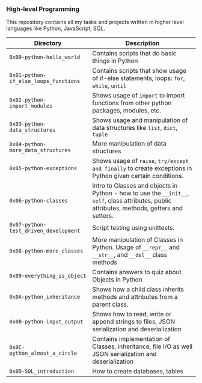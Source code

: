 ### High-level Programming

This repository contains all my tasks and projects written in higher level languages like Python, JavaScript, SQL.

Directory | Description
--- | ---
`0x00-python-hello_world` | Contains scripts that do basic things in Python
`0x01-python-if_else_loops_functions` | Contains scripts that show usage of if-else statements, loops: `for`, `while`, `until`
`0x02-python-import_modules` | Shows usage of `import` to import functions from other python packages, modules, etc.
`0x03-python-data_structures` | Shows usage and manipulation of data structures like `list`, `dict`, `tuple`
`0x04-python-more_data_structures` | More manipulation of data structures
`0x05-python-exceptions` | Shows usage of `raise`, `try/except and finally` to create exceptions in Python given certain conditions.
`0x06-python-classes` | Intro to Classes and objects in Python - how to use the `__init__`, `self`, class attributes, public attributes, methods, getters and setters.
`0x07-python-test_driven_development` | Script testing using unittests.
`0x08-python-more_classes` | More manipulation of Classes in Python. Usage of `__repr__` and `__str__`, and `__del__` class methods
`0x09-everything_is_object` | Contains answers to quiz about Objects in Python
`0x0A-python_inheritance` | Shows how a child class inherits methods and attributes from a parent class.
`0x0B-python-input_output` | Shows how to read, write or append strings to files, JSON serialization and deserialization
`0x0C-python_almost_a_circle` | Contains implementation of Classes, inheritance, file I/O as well JSON serialization and deserialization
`0x0D-SQL_introduction` | How to create databases, tables
